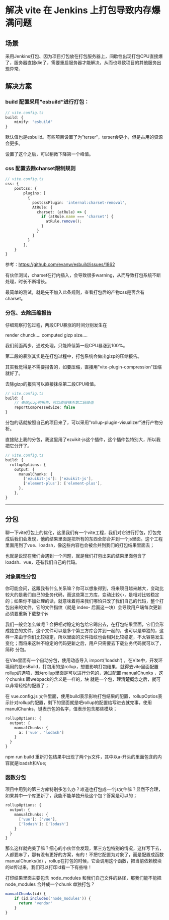 # 解决 vite 在 Jenkins 上打包导致内存爆满问题

## 场景
采用Jenkins打包、因为项目打包放在打包服务器上，间歇性出现打包CPU直接爆了，服务器直接die了，需要重启服务器才能解决，从而也导致项目的其他服务出现异常。

## 解决方案

### build 配置采用”esbuild“进行打包：

```ts
// vite.config.ts
build: {
    minify: "esbuild"
}
```

默认值也是esbuild。有些项目设置了为”terser“，terser会更小，但是占用的资源会更多。

设置了这个之后，可以稍微下降第一个峰值。

### css 配置去除charset限制规则

```ts
// vite.config.ts
css: {
    postcss: {
        plugins: [
          {
            postcssPlugin: 'internal:charset-removal',
            AtRule: {
              charset: (atRule) => {
                if (atRule.name === 'charset') {
                  atRule.remove();
                }
              }
            }
          }
        ],
    }
}
```

参考：https://github.com/evanw/esbuild/issues/1862

有伙伴测试，charset在行内插入，会导致很多warning，从而导致打包系统不断处理，时长不断增长。

最简单的测试，就是先不加入此条规则，查看打包后的产物css是否含有charset。

### 分包、去除压缩报告

仔细观察打包过程，两段CPU暴涨的时间分别发生在

render chunck....
computed gizp size....

我们前面两步，通过处理，只能降低第一段CPU暴涨到100%。

第二段的暴涨其实是在打包过程中，打包系统会做出gizp的压缩报告。

其实我觉得是不需要报告的，如要压缩，直接用"vite-plugin-compression"压缩就好了。

去除gizp的报告可以直接抹杀第二段CPU峰值。

```ts
// vite.config.ts
build: {
    // 去除gizp的报告、可以直接抹杀第二段峰值
    reportCompressedSize: false
}
```

分包的话就按照自己的项目来了，可以采用"rollup-plugin-visualizer"进行产物分析。

直接贴上我的分包，我这里用了ezuikit-js这个插件，这个插件包特别大，所以我把它分开了。


```ts
// vite.config.ts
build: {
  rollupOptions: {
    output: {
      manualChunks: {
        ['ezuikit-js']: ['ezuikit-js'],
        ['element-plus']: ['element-plus'],
      },
    },
}
```


---

## 分包

聊一下vite打包上的优化，这里我们有一个vite工程，我们对它进行打包，打包完成后我们会发现，他的结果里面是把所有的东西全部合并到一个js里面。这个工程里面用到了vue、loadsh，像这些内容也会被合并到我们的打包结果里面去；

也就是说现在我们会遇到一个问题，就是我们打包出来的结果里面包含了loadsh、vue，还有我们自己的代码。


### 对象属性分包

你可能会问，这跟我有什么关系嘛？你可以想象得到，将来项目越来越大，变动比较大的是我们自己的业务代码，而这些第三方库，变动比较小，是相对比较稳定的；如果你不加处理的话，就意味着将来我们哪怕只改了我们自己的代码，整个打包出来的文件，它的文件指纹（就是 index-  后面这一块）会导致用户端每次更新必须要重新下载整个js

我们一般会怎么做呢？会把相对稳定的包给它踢出去，在打包结果里面，它们会形成独立的文件，这个文件可以是多个第三方库合并到一起的，也可以是单独的，这样一来由于你们比较稳定，所以里面的文件指纹也会相对比较稳定，不太容易发生变化；而将来这种不稳定的代码更新之后，用户只需要去下载业务代码就可以了，简称 分包。

在Vite里面有一个自动分包，使用动态导入 import('loadsh') ，在Vite中，开发环境用的是esBuild，打包用的是rollup，想要影响打包结果，就得去vite里面配置rollup的选项，因为rollup里面是可以进行分包的，通过配置 manualChunks ，这个chunks 跟webpack的含义是一样的，块 就是一个包，理清楚概念之后，就可以非常轻松的配置了；

在 vue.config.js 文件里面，使用build表示影响打包结果的配置，rollupOptios表示针对rollup的配置，剩下的里面就是吧rollup的配置给写进去就完事，使用 manulChunks，键表示包的名字，值表示包含那些模块；

```ts
rollupOptions: {
  output: {
    manualChunks: {
      a: ['vue', 'lodash']
    }
  }
}
```

npm run build 重新打包结果中出现了两个js文件，其中以a-开头的里面包含的内容就是loadsh和Vue;

### 函数分包

项目中用到的第三方库特别多怎么办？难道也打包成一个js文件嘛？显然不合理，如果其中一个库更新了，我能不能单独升级这个包？答案是可以的；

```ts
rollupOptions: {
  output: {
    manualChunks: {
      ['vue']: ['vue'],
      ['lodash']: ['lodash']
    }
  }
}
```

那么这样就完美了嘛？细心的小伙伴会发现，第三方包特别的情况，这样写下去，人都要麻了，那有没有更好的方案，有的！不把它配置为对象了，而是配置成函数 manualChunks(id) ，rollup在打包的时候，它会调用这个函数，把当前依赖模块的id传过来，我们可以打印id看一下有些啥！


打印结果里面主要包含 node_modules 和我们自己文件的路径，那我们能不能把 node_modules 合并成一个chunk 单独打包？

```ts
manualChunks(id) {
    if (id.includes('node_modules')) {
      return 'vendor'
    }
}
```
